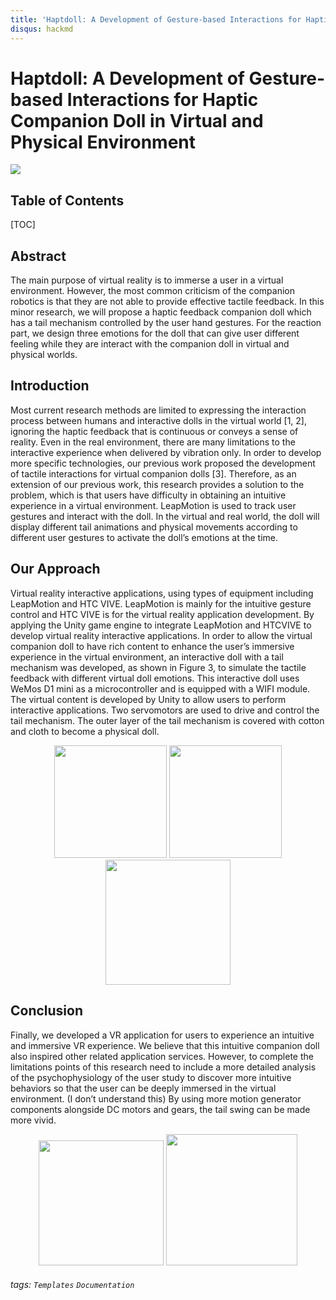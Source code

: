 ```yaml
---
title: 'Haptdoll: A Development of Gesture-based Interactions for Haptic Companion Doll in Virtual and Physical Environment'
disqus: hackmd
---
```


Haptdoll: A Development of Gesture-based Interactions for Haptic Companion Doll in Virtual and Physical Environment
===
![](https://i.imgur.com/icD493P.jpg)


## Table of Contents

[TOC]

## Abstract
<div align>
The main purpose of virtual reality is to immerse a user in a virtual environment. However, the most common criticism of the companion robotics is that they are not able to provide effective tactile feedback. 
In this minor research, we will propose a haptic feedback companion doll which has a tail mechanism controlled by the user hand gestures. 
For the reaction part, we design three emotions for the doll that can give user different feeling while they are interact with the companion doll in virtual and physical worlds.
</div>

Introduction
---
Most current research methods are limited to expressing the interaction process between humans and interactive dolls in the virtual world [1, 2], ignoring the haptic feedback that is continuous or conveys a sense of reality. Even in the real environment, there are many limitations to the interactive experience when delivered by vibration only. In order to develop more specific technologies, our previous work proposed the development of tactile interactions for virtual companion dolls [3]. Therefore, as an extension of our previous work, this research provides a solution to the problem, which is that users have difficulty in obtaining an intuitive experience in a virtual environment. LeapMotion is used to track user gestures and interact with the doll. In the virtual and real world, the doll will display different tail animations and physical movements according to different user gestures to activate the doll’s emotions at the time.

Our Approach
---
Virtual reality interactive applications, using types of equipment including LeapMotion and HTC VIVE. LeapMotion is mainly for the intuitive gesture control and HTC VIVE is for the virtual reality application development. By applying the Unity game engine to integrate LeapMotion and HTCVIVE to develop virtual reality interactive applications. In order to allow the virtual companion doll to have rich content to enhance the user’s immersive experience in the virtual environment, an interactive doll with a tail mechanism was developed, as shown in Figure 3, to simulate the tactile feedback with different virtual doll emotions. This interactive doll uses WeMos D1 mini as a microcontroller and is equipped with a WIFI module. The virtual content is developed by Unity to allow users to perform interactive applications. Two servomotors are used to drive and control the tail mechanism. The outer layer of the tail mechanism is covered with cotton and cloth to become a physical doll.


<div align=center><center class="half">
    <img src="https://i.imgur.com/9CgWgH2.png" width="180"/>
    <img src="https://i.imgur.com/lxbPSQ2.jpg" width="180"/>
    <img src="https://i.imgur.com/vm73GWi.jpg" width="200"/>
</center></div>



Conclusion
---
Finally, we developed a VR application for users to experience an intuitive and immersive VR experience. We believe that this intuitive companion doll also inspired other related application services. However, to complete the limitations points of this research need to include a more detailed analysis of the psychophysiology of the user study to discover more intuitive behaviors so that the user can be deeply immersed in the virtual environment. (I don’t understand this) By using more motion generator components alongside DC motors and gears, the tail swing can be made more vivid.

<center class="half">
    <img src="https://i.imgur.com/iOd3BEx.png" width="200"/>
    <img src="https://i.imgur.com/TQigV8m.png" width="210"/>
</center>


###### tags: `Templates` `Documentation`

